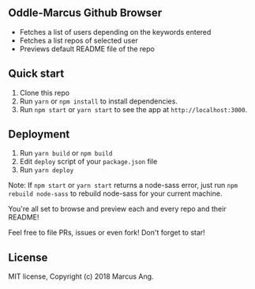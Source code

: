 ## Oddle-Marcus Github Browser
- Fetches a list of users depending on the keywords entered
- Fetches a list repos of selected user
- Previews default README file of the repo

## Quick start

1. Clone this repo
2. Run `yarn` or `npm install` to install dependencies.<br />
3. Run `npm start` or `yarn start` to see the app at `http://localhost:3000`.

## Deployment

1. Run `yarn build` or `npm build`
2. Edit `deploy` script of your `package.json` file
3. Run `yarn deploy`

Note: If `npm start` or `yarn start` returns a node-sass error, just run `npm rebuild node-sass` to rebuild node-sass for your current machine.

You're all set to browse and preview each and every repo and their README!

Feel free to file PRs, issues or even fork! Don't forget to star!

## License

MIT license, Copyright (c) 2018 Marcus Ang.
